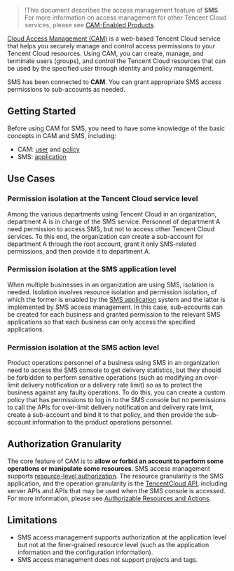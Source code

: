 >!This document describes the access management feature of **SMS**. For more information on access management for other Tencent Cloud services, please see [CAM-Enabled Products](https://intl.cloud.tencent.com/document/product/598/10588).

[Cloud Access Management (CAM)](https://intl.cloud.tencent.com/zh/document/product/598) is a web-based Tencent Cloud service that helps you securely manage and control access permissions to your Tencent Cloud resources. Using CAM, you can create, manage, and terminate users (groups), and control the Tencent Cloud resources that can be used by the specified user through identity and policy management.

SMS has been connected to **CAM**. You can grant appropriate SMS access permissions to sub-accounts as needed.

## Getting Started
Before using CAM for SMS, you need to have some knowledge of the basic concepts in CAM and SMS, including:
- CAM: [user](https://intl.cloud.tencent.com/document/product/598/32633) and [policy](https://intl.cloud.tencent.com/document/product/598/10601)
- SMS: [application](https://intl.cloud.tencent.com/document/product/382/35468)

## Use Cases
### Permission isolation at the Tencent Cloud service level
Among the various departments using Tencent Cloud in an organization, department A is in charge of the SMS service. Personnel of department A need permission to access SMS, but not to access other Tencent Cloud services. To this end, the organization can create a sub-account for department A through the root account, grant it only SMS-related permissions, and then provide it to department A.
### Permission isolation at the SMS application level
When multiple businesses in an organization are using SMS, isolation is needed. Isolation involves resource isolation and permission isolation, of which the former is enabled by the [SMS application]() system and the latter is implemented by SMS access management. In this case, sub-accounts can be created for each business and granted permission to the relevant SMS applications so that each business can only access the specified applications.
### Permission isolation at the SMS action level
Product operations personnel of a business using SMS in an organization need to access the SMS console to get delivery statistics, but they should be forbidden to perform sensitive operations (such as modifying an over-limit delivery notification or a delivery rate limit) so as to protect the business against any faulty operations. To do this, you can create a custom policy that has permissions to log in to the SMS console but no permissions to call the APIs for over-limit delivery notification and delivery rate limit, create a sub-account and bind it to that policy, and then provide the sub-account information to the product operations personnel.

## Authorization Granularity
The core feature of CAM is to **allow or forbid an account to perform some operations or manipulate some resources**. SMS access management supports [resource-level authorization](https://intl.cloud.tencent.com/document/product/598/10588#.E7.AE.80.E4.BB.8B). The resource granularity is the SMS application, and the operation granularity is the [TencentCloud API](https://intl.cloud.tencent.com/product/api), including server APIs and APIs that may be used when the SMS console is accessed. For more information, please see [Authorizable Resources and Actions](https://intl.cloud.tencent.com/document/product/382/38454).

## Limitations
- SMS access management supports authorization at the application level but not at the finer-grained resource level (such as the application information and the configuration information).
- SMS access management does not support projects and tags.

